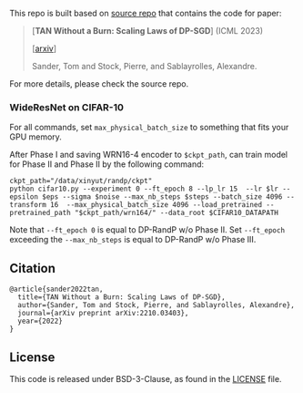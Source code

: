 This repo is built based on [source repo](https://github.com/facebookresearch/tan) that contains the code for paper: 

> [**TAN Without a Burn: Scaling Laws of DP-SGD**] (ICML 2023)
> 
> [[arxiv](https://arxiv.org/abs/2210.03403)]
>
> Sander, Tom and Stock, Pierre, and Sablayrolles, Alexandre.

For more details, please check the source repo.


### WideResNet on CIFAR-10
For all commands, set `max_physical_batch_size` to something that fits your GPU memory.

After Phase I and saving WRN16-4 encoder to `$ckpt_path`, can train model for Phase II and Phase II by the following command:
```
ckpt_path="/data/xinyut/randp/ckpt"
python cifar10.py --experiment 0 --ft_epoch 8 --lp_lr 15  --lr $lr --epsilon $eps --sigma $noise --max_nb_steps $steps --batch_size 4096 --transform 16  --max_physical_batch_size 4096 --load_pretrained --pretrained_path "$ckpt_path/wrn164/" --data_root $CIFAR10_DATAPATH

```
Note that ``--ft_epoch 0`` is equal to DP-RandP w/o Phase II. Set ``--ft_epoch`` exceeding the ``--max_nb_steps`` is equal to DP-RandP w/o Phase III.


## Citation
```
@article{sander2022tan,
  title={TAN Without a Burn: Scaling Laws of DP-SGD},
  author={Sander, Tom and Stock, Pierre, and Sablayrolles, Alexandre},
  journal={arXiv preprint arXiv:2210.03403},
  year={2022}
}
```

## License
This code is released under BSD-3-Clause, as found in the [LICENSE](https://github.com/facebookresearch/tan/LICENSE) file.
